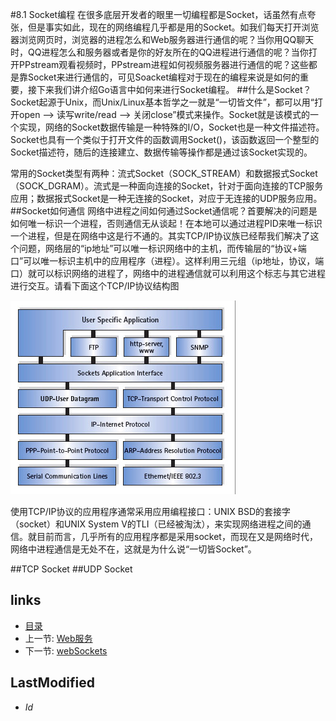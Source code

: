 #8.1 Socket编程
在很多底层开发者的眼里一切编程都是Socket，话虽然有点夸张，但是事实如此，现在的网络编程几乎都是用的Socket。如我们每天打开浏览器浏览网页时，浏览器的进程怎么和Web服务器进行通信的呢？当你用QQ聊天时，QQ进程怎么和服务器或者是你的好友所在的QQ进程进行通信的呢？当你打开PPstream观看视频时，PPstream进程如何视频服务器进行通信的呢？这些都是靠Socket来进行通信的，可见Soacket编程对于现在的编程来说是如何的重要，接下来我们讲介绍Go语言中如何来进行Socket编程。
##什么是Socket？
Socket起源于Unix，而Unix/Linux基本哲学之一就是“一切皆文件”，都可以用“打开open –> 读写write/read –> 关闭close”模式来操作。Socket就是该模式的一个实现，网络的Socket数据传输是一种特殊的I/O，Socket也是一种文件描述符。Socket也具有一个类似于打开文件的函数调用Socket()，该函数返回一个整型的Socket描述符，随后的连接建立、数据传输等操作都是通过该Socket实现的。

常用的Socket类型有两种：流式Socket（SOCK_STREAM）和数据报式Socket（SOCK_DGRAM）。流式是一种面向连接的Socket，针对于面向连接的TCP服务应用；数据报式Socket是一种无连接的Socket，对应于无连接的UDP服务应用。
##Socket如何通信
网络中进程之间如何通过Socket通信呢？首要解决的问题是如何唯一标识一个进程，否则通信无从谈起！在本地可以通过进程PID来唯一标识一个进程，但是在网络中这是行不通的。其实TCP/IP协议族已经帮我们解决了这个问题，网络层的“ip地址”可以唯一标识网络中的主机，而传输层的“协议+端口”可以唯一标识主机中的应用程序（进程）。这样利用三元组（ip地址，协议，端口）就可以标识网络的进程了，网络中的进程通信就可以利用这个标志与其它进程进行交互。请看下面这个TCP/IP协议结构图

![](images/8.1.socket.png?raw=true)

使用TCP/IP协议的应用程序通常采用应用编程接口：UNIX BSD的套接字（socket）和UNIX System V的TLI（已经被淘汰），来实现网络进程之间的通信。就目前而言，几乎所有的应用程序都是采用socket，而现在又是网络时代，网络中进程通信是无处不在，这就是为什么说“一切皆Socket”。

##TCP Socket
##UDP Socket

## links
   * [目录](<preface.md>)
   * 上一节: [Web服务](<8.md>)
   * 下一节: [webSockets](<8.2.md>)

## LastModified 
   * $Id$